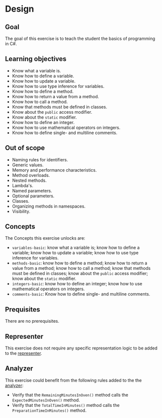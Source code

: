 # Design

## Goal

The goal of this exercise is to teach the student the basics of programming in C#.

## Learning objectives

- Know what a variable is.
- Know how to define a variable.
- Know how to update a variable.
- Know how to use type inference for variables.
- Know how to define a method.
- Know how to return a value from a method.
- Know how to call a method.
- Know that methods must be defined in classes.
- Know about the `public` access modifier.
- Know about the `static` modifier.
- Know how to define an integer.
- Know how to use mathematical operators on integers.
- Know how to define single- and multiline comments.

## Out of scope

- Naming rules for identifiers.
- Generic values.
- Memory and performance characteristics.
- Method overloads.
- Nested methods.
- Lambda's.
- Named parameters.
- Optional parameters.
- Classes.
- Organizing methods in namespaces.
- Visibility.

## Concepts

The Concepts this exercise unlocks are:

- `variables-basic`: know what a variable is; know how to define a variable; know how to update a variable; know how to use type inference for variables.
- `methods-basic`: know how to define a method; know how to return a value from a method; know how to call a method; know that methods must be defined in classes; know about the `public` access modifier; know about the `static` modifier.
- `integers-basic`: know how to define an integer; know how to use mathematical operators on integers.
- `comments-basic`: Know how to define single- and multiline comments.

## Prequisites

There are no prerequisites.

## Representer

This exercise does not require any specific representation logic to be added to the [representer][representer].

## Analyzer

This exercise could benefit from the following rules added to the the [analyzer][analyzer]:

- Verify that the `RemainingMinutesInOven()` method calls the `ExpectedMinutesInOven()` method.
- Verify that the `TotalTimeInMinutes()` method calls the `PreparationTimeInMinutes()` method.

[analyzer]: https://github.com/exercism/csharp-analyzer
[representer]: https://github.com/exercism/csharp-representer
